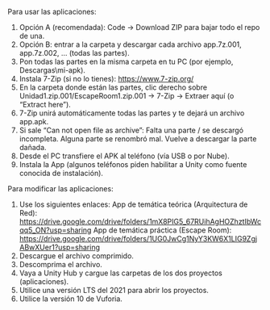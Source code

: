 Para usar las aplicaciones:
1. Opción A (recomendada): Code → Download ZIP para bajar todo el repo de una.
2. Opción B: entrar a la carpeta y descargar cada archivo app.7z.001, app.7z.002, … (todas las partes).
3. Pon todas las partes en la misma carpeta en tu PC (por ejemplo, Descargas\mi-apk).
4. Instala 7-Zip (si no lo tienes): https://www.7-zip.org/
5. En la carpeta donde están las partes, clic derecho sobre Unidad1.zip.001/EscapeRoom1.zip.001 → 7-Zip → Extraer aquí (o “Extract here”).
6. 7-Zip unirá automáticamente todas las partes y te dejará un archivo app.apk.
7. Si sale “Can not open file as archive”:
   Falta una parte / se descargó incompleta.
   Alguna parte se renombró mal.
   Vuelve a descargar la parte dañada.
8. Desde el PC transfiere el APK al teléfono (vía USB o por Nube).
9. Instala la App (algunos teléfonos piden habilitar a Unity como fuente conocida de instalación).

Para modificar las aplicaciones:
1. Use los siguientes enlaces:
   App de temática teórica (Arquitectura de Red): https://drive.google.com/drive/folders/1mX8PIG5_67RUihAgHOZhztIbWcqq5_ON?usp=sharing
   App de temática práctica (Escape Room): https://drive.google.com/drive/folders/1UG0JwCg1NyY3KW6X1LIG9ZgjABwXUer1?usp=sharing
2. Descargue el archivo comprimido.
3. Descomprima el archivo.
4. Vaya a Unity Hub y cargue las carpetas de los dos proyectos (aplicaciones).
5. Utilice una versión LTS del 2021 para abrir los proyectos.
6. Utilice la versión 10 de Vuforia.
